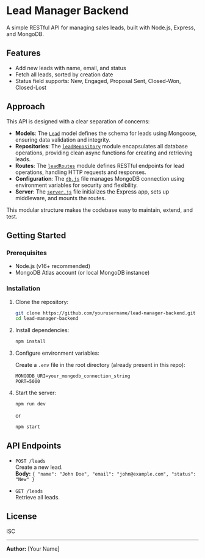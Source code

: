 # Lead Manager Backend

A simple RESTful API for managing sales leads, built with Node.js, Express, and MongoDB.

## Features

- Add new leads with name, email, and status
- Fetch all leads, sorted by creation date
- Status field supports: New, Engaged, Proposal Sent, Closed-Won, Closed-Lost

## Approach

This API is designed with a clear separation of concerns:

- **Models**: The [`Lead`](src/models/Lead.js) model defines the schema for leads using Mongoose, ensuring data validation and integrity.
- **Repositories**: The [`leadRepository`](src/repositories/leadRepository.js) module encapsulates all database operations, providing clean async functions for creating and retrieving leads.
- **Routes**: The [`leadRoutes`](src/routes/leadRoutes.js) module defines RESTful endpoints for lead operations, handling HTTP requests and responses.
- **Configuration**: The [`db.js`](src/config/db.js) file manages MongoDB connection using environment variables for security and flexibility.
- **Server**: The [`server.js`](src/server.js) file initializes the Express app, sets up middleware, and mounts the routes.

This modular structure makes the codebase easy to maintain, extend, and test.

## Getting Started

### Prerequisites

- Node.js (v16+ recommended)
- MongoDB Atlas account (or local MongoDB instance)

### Installation

1. Clone the repository:
   ```sh
   git clone https://github.com/yourusername/lead-manager-backend.git
   cd lead-manager-backend
   ```

2. Install dependencies:
   ```sh
   npm install
   ```

3. Configure environment variables:

   Create a `.env` file in the root directory (already present in this repo):

   ```
   MONGODB_URI=your_mongodb_connection_string
   PORT=5000
   ```

4. Start the server:
   ```sh
   npm run dev
   ```
   or
   ```sh
   npm start
   ```

## API Endpoints

- `POST /leads`  
  Create a new lead.  
  **Body:** `{ "name": "John Doe", "email": "john@example.com", "status": "New" }`

- `GET /leads`  
  Retrieve all leads.

## License

ISC

---

**Author:** [Your Name]